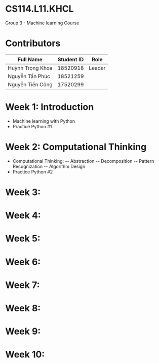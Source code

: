 # CS114.L11.KHCL
Group 3 - Machine learning Course

# Contributors
| Full Name | Student ID | Role |
|--------------|-------| ------ |
| Huỳnh Trọng Khoa | 18520918 | Leader |
| Nguyễn Tấn Phúc | 18521259 | |
| Nguyễn Tiến Công | 17520299 ||

# Week 1: Introduction
- Machine learning with Python
- Practice Python #1
# Week 2: Computational Thinking
- Computational Thinking:
-- Abstraction
-- Decomposition
-- Pattern Recognization
-- Algorithm Design
- Practice Python #2
# Week 3:
# Week 4:
# Week 5:
# Week 6:
# Week 7:
# Week 8:
# Week 9:
# Week 10:



